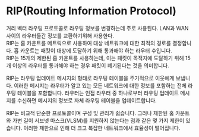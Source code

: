 # RIP(Routing Information Protocol)
거리 벡터 라우팅 프로토콜로 라우팅 정보를 변경하는데 주로 사용된다.
LAN과 WAN 사이의 라우터들간 정보를 교환하기위해 사용한다.  
RIP는 홉 카운트를 메트릭으로 사용하여 대상 네트워크에 대한 최적의 경로를 결정합니다.
홉 카운트는 패킷이 대상에 도달하기 위해 통과해야 하는 라우터 수입니다.  
RIP는 15개의 제한된 홉 카운트를 사용하는데, 이는 패킷이 목적지에 도달하기 위해 15개 이상의 라우터를 통과해야 하는 경우 패킷이 폐기된다는 것을 의미합니다.


RIP는 라우팅 업데이트 메시지의 형태로 라우팅 테이블을 주기적으로 이웃에게 보냅니다. 이러한 메시지는 라우터가 알고 있는 모든 네트워크에 대한 정보를 포함하는 전체 라우팅 테이블을 포함합니다. 라우터는 인접 라우터 중 하나로부터 라우팅 업데이트 메시지를 수신하면 메시지의 정보로 자체 라우팅 테이블을 업데이트합니다.

RIP는 비교적 단순한 프로토콜이며 구성 및 관리가 쉽습니다. 그러나 제한된 홉 카운트와 가변 길이 서브넷 마스크(VLSM)를 지원하지 않는다는 점과 같은 몇 가지 제한이 있습니다. 이러한 제한으로 인해 더 크고 복잡한 네트워크에서 효율성이 떨어집니다.
